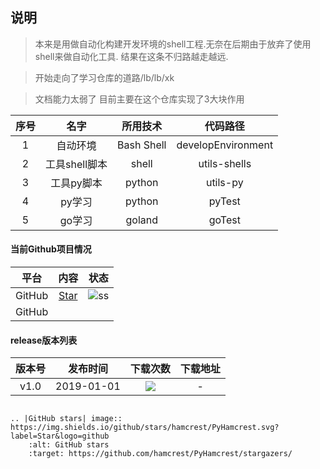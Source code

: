 ## 说明
> 本来是用做自动化构建开发环境的shell工程.无奈在后期由于放弃了使用shell来做自动化工具. 结果在这条不归路越走越远.

>开始走向了学习仓库的道路/lb/lb/xk

> 文档能力太弱了
> 目前主要在这个仓库实现了3大块作用

|序号|名字|所用技术|代码路径|
|:---:|:---:|:---:|:---:|
| 1 | 自动环境 | Bash Shell| developEnvironment|
| 2 | 工具shell脚本| shell | utils-shells|
| 3 | 工具py脚本| python | utils-py| 
| 4 | py学习 | python | pyTest|
| 5 | go学习 | goland | goTest|



#### 当前Github项目情况

|平台|内容|状态|
|:---:|:---:|:---:|
|GitHub|[Star](https://github.com/thesunboy-com/linuxShell/star)|![ss](https://img.shields.io/github/stars/thesunboy-com/linuxShell.svg?label=Star&logo=github)|
|GitHub|


#### release版本列表
|版本号|发布时间|下载次数|下载地址|
|:----:|:----:|:----:|:----:|
|v1.0 |2019-01-01|![](http://img.shields.io/pypi/dm/PyHamcrest.svg?style=flat)|-|



```

.. |GitHub stars| image:: https://img.shields.io/github/stars/hamcrest/PyHamcrest.svg?label=Star&logo=github
    :alt: GitHub stars
    :target: https://github.com/hamcrest/PyHamcrest/stargazers/

```